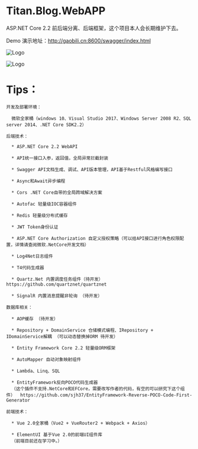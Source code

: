 # Titan.Blog.WebAPP
ASP.NET Core 2.2 前后端分离、后端框架，这个项目本人会长期维护下去。

Demo 演示地址：http://gaobili.cn:8600/swagger/index.html

![Logo](https://github.com/HanJunJun/Titan.Blog.WebAPP/blob/master/Titan.Blog.WebAPP/Titan.Blog.WebAPP/wwwroot/demo.png)

![Logo](https://github.com/HanJunJun/Titan.Blog.WebAPP/blob/master/Titan.Blog.WebAPP/Titan.Blog.WebAPP/wwwroot/%E6%9D%83%E9%99%90%E7%B3%BB%E7%BB%9F%E8%AE%BE%E8%AE%A1%E5%9B%BE.png)


# Tips：

	开发及部署环境：
	
      微软全家桶（windows 10、Visual Studio 2017、Windows Server 2008 R2、SQL server 2014、.NET Core SDK2.2）

    后端技术：
	
      * ASP.NET Core 2.2 WebAPI
	  
	  * API统一接口入参，返回值，全局异常拦截封装
      
      * Swagger API文档生成、调试、API版本管理，API基于Restful风格编写接口
	  
      * Async和Await异步编程

      * Cors .NET Core自带的全局跨域解决方案

      * Autofac 轻量级IOC容器组件

      * Redis 轻量级分布式缓存
	  
	  * JWT Token身份认证
	  
	  * ASP.NET Core Authorization 自定义授权策略（可以给API接口进行角色权限配置，详情请查阅微软.NetCore开发文档）
	  
	  * Log4Net日志组件
	  
	  * T4代码生成器
	  
	  * Quartz.Net 内置调度任务组件（待开发）   https://github.com/quartznet/quartznet 
	  
	  * SignalR 内置消息提醒非轮询 （待开发）
	  
	数据库相关：
		
	  * AOP缓存 （待开发）
	
	  * Repository + DomainService 仓储模式编程、IRepository + IDomainService解耦 （可以动态替换掉ORM 待开发）
	  
	  * Entity Framework Core 2.2 轻量级ORM框架

	  * AutoMapper 自动对象映射组件
	  
	  * Lambda、Linq、SQL
	  
	  * EntityFramework反向POCO代码生成器
	  （这个插件不支持.NetCore和EFCore，需要改写作者的代码，有空的可以研究下这个组件）  https://github.com/sjh37/EntityFramework-Reverse-POCO-Code-First-Generator  
	  
	前端技术：
	
	  * Vue 2.0全家桶（Vue2 + VueRouter2 + Webpack + Axios）
	  
	  * ElementUI 基于Vue 2.0的前端UI组件库
	  （前端目前还在学习中。）
